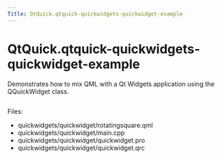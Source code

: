 ```yaml
---
Title: QtQuick.qtquick-quickwidgets-quickwidget-example
---
```


# QtQuick.qtquick-quickwidgets-quickwidget-example

<span class="subtitle"></span>
<!-- $$$quickwidgets/quickwidget-description -->
<p>Demonstrates how to mix QML with a Qt Widgets application using the QQuickWidget class.<p class="centerAlign"><img src="https://developer.ubuntu.com/static/devportal_uploaded/0a29f923-5d63-4944-be4a-505f09c933bc-../qtquick-quickwidgets-quickwidget-example/images/qtquickwidgets-example.png" alt="" /></p><p>Files:</p>
<ul>
<li>quickwidgets/quickwidget/rotatingsquare.qml</li>
<li>quickwidgets/quickwidget/main.cpp</li>
<li>quickwidgets/quickwidget/quickwidget.pro</li>
<li>quickwidgets/quickwidget/quickwidget.qrc</li>
</ul>
<!-- @@@quickwidgets/quickwidget -->
